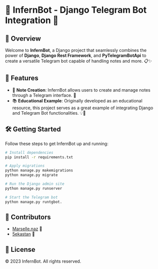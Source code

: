 # 🚀 InfernBot - Django Telegram Bot Integration 🤖

## 🌟 Overview
Welcome to **InfernBot**, a Django project that seamlessly combines the power of **Django**, **Django Rest Framework**, and **PyTelegramBotApi** to create a versatile Telegram bot capable of handling notes and more. 📋✨

## 🎉 Features
- 📒 **Note Creation**: InfernBot allows users to create and manage notes through a Telegram interface. 📝
- 📚 **Educational Example**: Originally developed as an educational resource, this project serves as a great example of integrating Django and Telegram Bot functionalities. 💡🔧

## 🛠️ Getting Started
Follow these steps to get InfernBot up and running:

```bash
# Install dependencies
pip install -r requirements.txt

# Apply migrations
python manage.py makemigrations
python manage.py migrate

# Run the Django admin site
python manage.py runserver

# Start the Telegram bot
python manage.py runtgbot.
```

## 📢 Contributors
- [Marselle.naz](https://instagram.com/marselle.naz) 🌟
- [5ekastan](https://instagram.com/5ekastan) 🌟

## 📅 License
&copy; 2023 InfernBot. All rights reserved.
